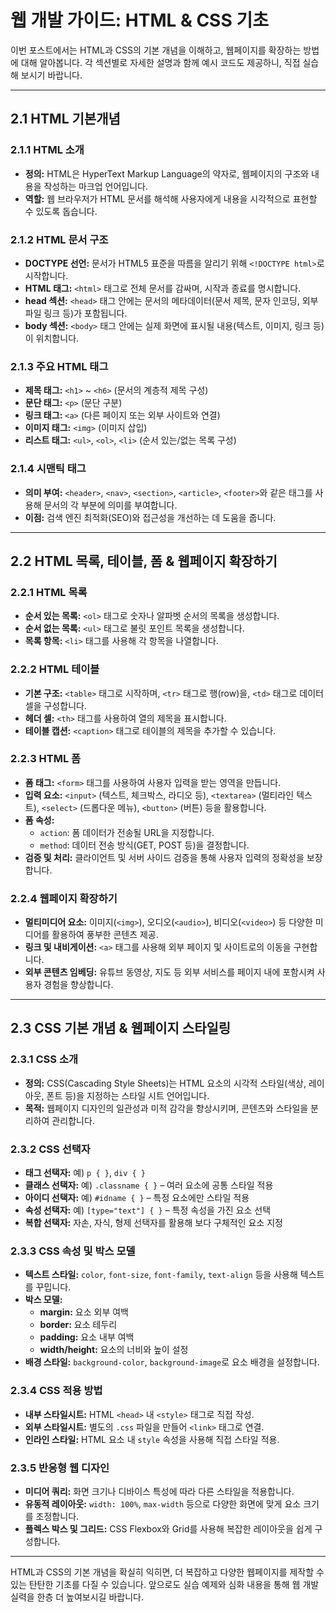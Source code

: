 # 웹 개발 가이드: HTML & CSS 기초

이번 포스트에서는 HTML과 CSS의 기본 개념을 이해하고, 웹페이지를 확장하는 방법에 대해 알아봅니다. 각 섹션별로 자세한 설명과 함께 예시 코드도 제공하니, 직접 실습해 보시기 바랍니다.

---

## 2.1 HTML 기본개념

### 2.1.1 HTML 소개
- **정의:** HTML은 HyperText Markup Language의 약자로, 웹페이지의 구조와 내용을 작성하는 마크업 언어입니다.
- **역할:** 웹 브라우저가 HTML 문서를 해석해 사용자에게 내용을 시각적으로 표현할 수 있도록 돕습니다.

### 2.1.2 HTML 문서 구조
- **DOCTYPE 선언:** 문서가 HTML5 표준을 따름을 알리기 위해 `<!DOCTYPE html>`로 시작합니다.
- **HTML 태그:** `<html>` 태그로 전체 문서를 감싸며, 시작과 종료를 명시합니다.
- **head 섹션:** `<head>` 태그 안에는 문서의 메타데이터(문서 제목, 문자 인코딩, 외부 파일 링크 등)가 포함됩니다.
- **body 섹션:** `<body>` 태그 안에는 실제 화면에 표시될 내용(텍스트, 이미지, 링크 등)이 위치합니다.

### 2.1.3 주요 HTML 태그
- **제목 태그:** `<h1>` ~ `<h6>` (문서의 계층적 제목 구성)
- **문단 태그:** `<p>` (문단 구분)
- **링크 태그:** `<a>` (다른 페이지 또는 외부 사이트와 연결)
- **이미지 태그:** `<img>` (이미지 삽입)
- **리스트 태그:** `<ul>`, `<ol>`, `<li>` (순서 있는/없는 목록 구성)

### 2.1.4 시맨틱 태그
- **의미 부여:** `<header>`, `<nav>`, `<section>`, `<article>`, `<footer>`와 같은 태그를 사용해 문서의 각 부분에 의미를 부여합니다.
- **이점:** 검색 엔진 최적화(SEO)와 접근성을 개선하는 데 도움을 줍니다.

---

## 2.2 HTML 목록, 테이블, 폼 & 웹페이지 확장하기

### 2.2.1 HTML 목록
- **순서 있는 목록:** `<ol>` 태그로 숫자나 알파벳 순서의 목록을 생성합니다.
- **순서 없는 목록:** `<ul>` 태그로 불릿 포인트 목록을 생성합니다.
- **목록 항목:** `<li>` 태그를 사용해 각 항목을 나열합니다.

### 2.2.2 HTML 테이블
- **기본 구조:** `<table>` 태그로 시작하며, `<tr>` 태그로 행(row)을, `<td>` 태그로 데이터 셀을 구성합니다.
- **헤더 셀:** `<th>` 태그를 사용하여 열의 제목을 표시합니다.
- **테이블 캡션:** `<caption>` 태그로 테이블의 제목을 추가할 수 있습니다.

### 2.2.3 HTML 폼
- **폼 태그:** `<form>` 태그를 사용하여 사용자 입력을 받는 영역을 만듭니다.
- **입력 요소:** `<input>` (텍스트, 체크박스, 라디오 등), `<textarea>` (멀티라인 텍스트), `<select>` (드롭다운 메뉴), `<button>` (버튼) 등을 활용합니다.
- **폼 속성:** 
  - `action`: 폼 데이터가 전송될 URL을 지정합니다.
  - `method`: 데이터 전송 방식(GET, POST 등)을 결정합니다.
- **검증 및 처리:** 클라이언트 및 서버 사이드 검증을 통해 사용자 입력의 정확성을 보장합니다.


### 2.2.4 웹페이지 확장하기
- **멀티미디어 요소:** 이미지(`<img>`), 오디오(`<audio>`), 비디오(`<video>`) 등 다양한 미디어를 활용하여 풍부한 콘텐츠 제공.
- **링크 및 내비게이션:** `<a>` 태그를 사용해 외부 페이지 및 사이트로의 이동을 구현합니다.
- **외부 콘텐츠 임베딩:** 유튜브 동영상, 지도 등 외부 서비스를 페이지 내에 포함시켜 사용자 경험을 향상합니다.

---

## 2.3 CSS 기본 개념 & 웹페이지 스타일링

### 2.3.1 CSS 소개
- **정의:** CSS(Cascading Style Sheets)는 HTML 요소의 시각적 스타일(색상, 레이아웃, 폰트 등)을 지정하는 스타일 시트 언어입니다.
- **목적:** 웹페이지 디자인의 일관성과 미적 감각을 향상시키며, 콘텐츠와 스타일을 분리하여 관리합니다.

### 2.3.2 CSS 선택자
- **태그 선택자:** 예) `p { }`, `div { }`
- **클래스 선택자:** 예) `.classname { }` – 여러 요소에 공통 스타일 적용
- **아이디 선택자:** 예) `#idname { }` – 특정 요소에만 스타일 적용
- **속성 선택자:** 예) `[type="text"] { }` – 특정 속성을 가진 요소 선택
- **복합 선택자:** 자손, 자식, 형제 선택자를 활용해 보다 구체적인 요소 지정

### 2.3.3 CSS 속성 및 박스 모델
- **텍스트 스타일:** `color`, `font-size`, `font-family`, `text-align` 등을 사용해 텍스트를 꾸밉니다.
- **박스 모델:** 
  - **margin:** 요소 외부 여백
  - **border:** 요소 테두리
  - **padding:** 요소 내부 여백
  - **width/height:** 요소의 너비와 높이 설정
- **배경 스타일:** `background-color`, `background-image`로 요소 배경을 설정합니다.

### 2.3.4 CSS 적용 방법
- **내부 스타일시트:** HTML `<head>` 내 `<style>` 태그로 직접 작성.
- **외부 스타일시트:** 별도의 `.css` 파일을 만들어 `<link>` 태그로 연결.
- **인라인 스타일:** HTML 요소 내 `style` 속성을 사용해 직접 스타일 적용.

### 2.3.5 반응형 웹 디자인
- **미디어 쿼리:** 화면 크기나 디바이스 특성에 따라 다른 스타일을 적용합니다.
- **유동적 레이아웃:** `width: 100%`, `max-width` 등으로 다양한 화면에 맞게 요소 크기를 조정합니다.
- **플렉스 박스 및 그리드:** CSS Flexbox와 Grid를 사용해 복잡한 레이아웃을 쉽게 구성합니다.

---

HTML과 CSS의 기본 개념을 확실히 익히면, 더 복잡하고 다양한 웹페이지를 제작할 수 있는 탄탄한 기초를 다질 수 있습니다. 앞으로도 실습 예제와 심화 내용을 통해 웹 개발 실력을 한층 더 높여보시길 바랍니다.

